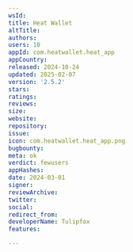 ```yaml
---
wsId: 
title: Heat Wallet
altTitle: 
authors: 
users: 10
appId: com.heatwallet.heat_app
appCountry: 
released: 2024-10-24
updated: 2025-02-07
version: '2.5.2'
stars: 
ratings: 
reviews: 
size: 
website: 
repository: 
issue: 
icon: com.heatwallet.heat_app.png
bugbounty: 
meta: ok
verdict: fewusers
appHashes: 
date: 2024-03-01
signer: 
reviewArchive: 
twitter: 
social: 
redirect_from: 
developerName: Tulipfox
features: 

---
```


